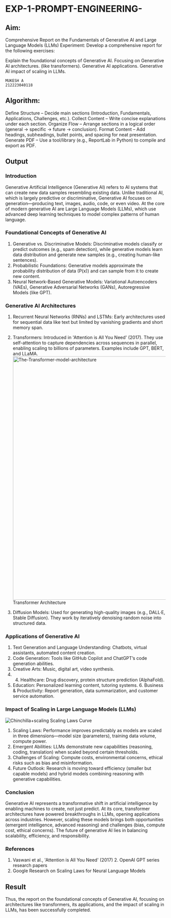 # EXP-1-PROMPT-ENGINEERING-

## Aim: 
Comprehensive Report on the Fundamentals of Generative AI and Large Language Models (LLMs)
Experiment: Develop a comprehensive report for the following exercises:

Explain the foundational concepts of Generative AI.
Focusing on Generative AI architectures. (like transformers).
Generative AI applications.
Generative AI impact of scaling in LLMs.
```
MUKESH A
212223040118
```
## Algorithm:
Define Structure – Decide main sections (Introduction, Fundamentals, Applications, Challenges, etc.).
Collect Content – Write concise explanations under each section.
Organize Flow – Arrange sections in a logical order (general → specific → future → conclusion).
Format Content – Add headings, subheadings, bullet points, and spacing for neat presentation.
Generate PDF – Use a tool/library (e.g., ReportLab in Python) to compile and export as PDF.
## Output
### Introduction
Generative Artificial Intelligence (Generative AI) refers to AI systems that can create new
data samples resembling existing data. Unlike traditional AI, which is largely predictive or
discriminative, Generative AI focuses on generation—producing text, images, audio, code,
or even video. At the core of modern generative AI are Large Language Models (LLMs),
which use advanced deep learning techniques to model complex patterns of human
language.
### Foundational Concepts of Generative AI
1. Generative vs. Discriminative Models: Discriminative models classify or predict
outcomes (e.g., spam detection), while generative models learn data distribution and
generate new samples (e.g., creating human-like sentences).
 2. Probabilistic Foundations:
Generative models approximate the probability distribution of data (P(x)) and can sample
from it to create new content.
3. Neural Network-Based Generative Models: Variational
Autoencoders (VAEs), Generative Adversarial Networks (GANs), Autoregressive Models
(like GPT).

### Generative AI Architectures
1. Recurrent Neural Networks (RNNs) and LSTMs: Early architectures used for sequential
data like text but limited by vanishing gradients and short memory span.
 2. Transformers:
Introduced in 'Attention is All You Need' (2017). They use self-attention to capture
dependencies across sequences in parallel, enabling scaling to billions of parameters.
Examples include GPT, BERT, and LLaMA.<img width="850" height="765" alt="The-Transformer-model-architecture" src="https://github.com/user-attachments/assets/ef47a303-fb1d-4d33-8535-89ae8ab53e28" />
                                                                              Transformer Architecture

 4. Diffusion Models: Used for generating
high-quality images (e.g., DALL·E, Stable Diffusion). They work by iteratively denoising
random noise into structured data.

### Applications of Generative AI
1. Text Generation and Language Understanding: Chatbots, virtual assistants, automated
content creation.
2. Code Generation: Tools like GitHub Copilot and ChatGPT’s code
generation abilities.
3. Creative Arts: Music, digital art, video synthesis.
4.  4. Healthcare:
Drug discovery, protein structure prediction (AlphaFold).
 5. Education: Personalized
learning content, tutoring systems. 6. Business & Productivity: Report generation, data
summarization, and customer service automation.

### Impact of Scaling in Large Language Models (LLMs)
![Chinchilla+scaling](https://github.com/user-attachments/assets/c2f2dc44-f76c-4615-82f1-409ea9750287)
                          Scaling Laws Curve
1. Scaling Laws: Performance improves predictably as models are scaled in three
dimensions—model size (parameters), training data volume, compute power.
 2. Emergent Abilities: LLMs demonstrate new capabilities (reasoning, coding, translation) when scaled
beyond certain thresholds.
3. Challenges of Scaling: Compute costs, environmental
concerns, ethical risks such as bias and misinformation.
4. Future Outlook: Research is moving toward efficiency (smaller but capable models) and hybrid models combining reasoning with generative capabilities.

### Conclusion
Generative AI represents a transformative shift in artificial intelligence by enabling
machines to create, not just predict. At its core, transformer architectures have powered
breakthroughs in LLMs, opening applications across industries. However, scaling these
models brings both opportunities (emergent intelligence, advanced reasoning) and
challenges (bias, compute cost, ethical concerns). The future of generative AI lies in
balancing scalability, efficiency, and responsibility.
### References
1. Vaswani et al., 'Attention is All You Need' (2017) 2. OpenAI GPT series research papers
3. Google Research on Scaling Laws for Neural Language Models
## Result
Thus, the report on the foundational concepts of Generative AI, focusing on architectures like transformers, its applications, and the impact of scaling in LLMs, has been successfully completed.
